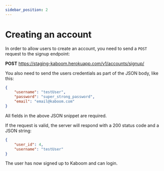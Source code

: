 ```yaml
---
sidebar_position: 2
---
```


# Creating an account

In order to allow users to create an account, you need to send a `POST` request to the signup endpoint:

**POST** https://staging-kaboom.herokuapp.com/v1/accounts/signup/

You also need to send the users credentials as part of the JSON body, like this:

```json
{
    "username": "testUser",
    "password": "super_strong_password",
    "email": "email@kaboom.com"
}
```

All fields in the above JSON snippet are required.

If the request is valid, the server will respond with a 200 status code and a JSON string:

```json
{
    "user_id": 4,
    "username": "testUser"
}
```

The user has now signed up to Kaboom and can login.